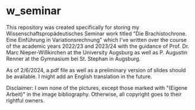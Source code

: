 # w_seminar

This repository was created specifically for storing my Wissenschaftspropädeutisches Seminar work titled "Die Brachistochrone. Eine Einführung in Variationsrechnung" which I've written over the course of the academic years 2022/23 and 2023/24 with the guidance of Prof. Dr. Marc Nieper-Wißkirchen at the University Augsburg as well as P. Augustin Renner at the Gymnasium bei St. Stephan in Augsburg. 

As of 2/6/2024, a.pdf file as well as a preliminary version of slides should be available.
I might add an English translation in the future.

Disclaimer: I own none of the pictures, except those marked with "(Eigene Arbeit)" in the image bibliography. Otherwise, all copyright goes to their rightful owners.
